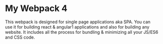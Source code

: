 # My Webpack 4

This webpack is designed for single page applications aka SPA. You can use it for building react & angular1 applications and also for building any website. It includes all the process for bundling & minimizing all your JS/ES6 and CSS code.
